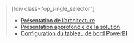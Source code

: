 > [!div class="op_single_selector"]
> * [Présentation de l’architecture](../articles/machine-learning/cortana-analytics-playbook-vehicle-telemetry.md)
> * [Présentation approfondie de la solution](../articles/machine-learning/cortana-analytics-playbook-vehicle-telemetry-deep-dive.md)
> * [Configuration du tableau de bord PowerBI](../articles/machine-learning/cortana-analytics-playbook-vehicle-telemetry-powerbi.md)
> 
> 

